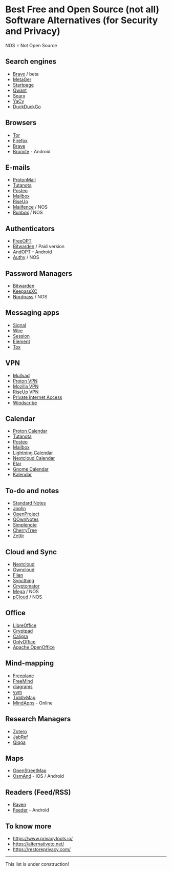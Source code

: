 # Best Free and Open Source (not all) Software Alternatives (for Security and Privacy)

NOS = Not Open Source

## Search engines
- [Brave](https://search.brave.com/) / beta
- [MetaGer](https://metager.org/)
- [Startpage](https://www.startpage.com/)
- [Qwant](https://www.qwant.com/)
- [Searx](https://searx.me/)
- [YaCy](https://yacy.net/)
- [DuckDuckGo](https://duckduckgo.com)

## Browsers
- [Tor](https://www.torproject.org)
- [Firefox](https://mozilla.org)
- [Brave](https://brave.com)
- [Bromite](https://www.bromite.org/) - Android

## E-mails
- [ProtonMail](https://proton.me)
- [Tutanota](https://tutanota.com)
- [Posteo](https://posteo.de/en)
- [Mailbox](https://mailbox.org/en/)
- [RiseUp](https://riseup.net)
- [Mailfence](https://mailfence.com/) / NOS
- [Runbox](https://runbox.com) / NOS

## Authenticators
- [FreeOPT](https://github.com/freeotp) 
- [Bitwarden](https://bitwarden.com/) / Paid version
- [AndOPT](https://github.com/andOTP/andOTP) - Android
- [Authy](https://authy.com/) / NOS

## Password Managers
- [Bitwarden](https://bitwarden.com/)
- [KeepassXC](https://keepassxc.org/)
- [Nordpass](https://nordpass.com/) / NOS

## Messaging apps
- [Signal](https://signal.org/)
- [Wire](https://wire.com)
- [Session](https://getsession.org/)
- [Element](https://element.io/)
- [Tox](https://tox.chat/)

## VPN
- [Mullvad](https://mullvad.net)
- [Proton VPN](https://protonvpn.com/)
- [Mozilla VPN](https://www.mozilla.org/en-US/products/vpn/)
- [RiseUp VPN](https://riseup.net/vpn)
- [Private Internet Access](https://www.privateinternetaccess.com/)
- [Windscribe](https://windscribe.com/)

## Calendar
- [Proton Calendar](https://proton.me/calendar)
- [Tutanota](https://tutanota.com)
- [Posteo](https://posteo.de/en)
- [Mailbox](https://mailbox.org/en/)
- [Lightning Calendar](https://www.thunderbird.net/en-US/calendar/)
- [Nextcloud Calendar](https://nextcloud.com)
- [Etar](https://github.com/Etar-Group/Etar-Calendar)
- [Gnome Calendar](https://wiki.gnome.org/Apps/Calendar)
- [Kalendar](https://apps.kde.org/kalendar/)

## To-do and notes
- [Standard Notes](https://standardnotes.com/)
- [Joplin](https://joplinapp.org/)
- [OpenProject](https://www.openproject.org/)
- [QOwnNotes](https://www.qownnotes.org/)
- [Simplenote](https://simplenote.com/)
- [CherryTree](https://www.giuspen.com/cherrytree/)
- [Zettlr](https://www.zettlr.com/)

## Cloud and Sync
- [Nextcloud](https://nextcloud.com)
- [Owncloud](https://owncloud.com/)
- [Filen](https://filen.io/)
- [Syncthing](https://syncthing.net/)
- [Cryptomator](https://cryptomator.org/)
- [Mega](https://mega.nz) / NOS
- [pCloud](https://www.pcloud.com/) / NOS

## Office
- [LibreOffice](https://libreoffice.org)
- [Cryptpad](https://cryptpad.fr/)
- [Caligra](https://calligra.org/)
- [OnlyOffice](https://onlyoffice.com)
- [Apache OpenOffice](https://www.openoffice.org/)

## Mind-mapping
- [Freeplane](https://www.freeplane.org/)
- [FreeMind](https://sourceforge.net/projects/freemind/)
- [diagrams](https://www.diagrams.net/)
- [vym](https://www.insilmaril.de/vym/)
- [TiddlyMap](https://github.com/felixhayashi/TW5-TiddlyMap)
- [MindApps](https://www.mindmaps.app/) - Online

## Research Managers
- [Zotero](https://zotero.org)
- [JabRef](https://www.jabref.org/)
- [Qiqqa](https://github.com/jimmejardine/qiqqa-open-source)

## Maps
- [OpenStreetMap](https://www.openstreetmap.org)
- [OsmAnd](https://osmand.net/) - iOS / Android

## Readers (Feed/RSS)
- [Raven](https://ravenreader.app/)
- [Feeder](https://play.google.com/store/apps/details?id=com.nononsenseapps.feeder.play) - Android

## To know more
- https://www.privacytools.io/
- https://alternativeto.net/
- https://restoreprivacy.com/
***
This list is under construction!